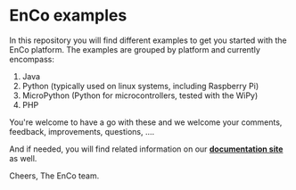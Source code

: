 EnCo examples
=============

In this repository you will find different examples to get you started with the EnCo platform.
The examples are grouped by platform and currently encompass:

1. Java
1. Python (typically used on linux systems, including Raspberry Pi)
1. MicroPython (Python for microcontrollers, tested with the WiPy)
1. PHP

You're welcome to have a go with these and we welcome your comments, feedback, improvements, questions, ....

And if needed, you will find related information on our [**documentation site**](http://docs.enco.io/) as well.

Cheers,
The EnCo team.

